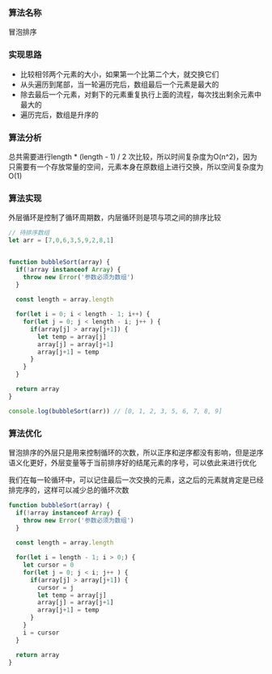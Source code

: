 ### 算法名称

冒泡排序

### 实现思路

+ 比较相邻两个元素的大小，如果第一个比第二个大，就交换它们
+ 从头遍历到尾部，当一轮遍历完后，数组最后一个元素是最大的
+ 除去最后一个元素，对剩下的元素重复执行上面的流程，每次找出剩余元素中最大的
+ 遍历完后，数组是升序的

### 算法分析

总共需要进行length * (length - 1) / 2 次比较，所以时间复杂度为O(n^2)，因为只需要有一个存放常量的空间，元素本身在原数组上进行交换，所以空间复杂度为O(1)

### 算法实现

外层循环是控制了循环周期数，内层循环则是项与项之间的排序比较

```javascript
// 待排序数组
let arr = [7,0,6,3,5,9,2,8,1]


function bubbleSort(array) {
  if(!array instanceof Array) {
    throw new Error('参数必须为数组')
  }
  
  const length = array.length

  for(let i = 0; i < length - 1; i++) {
    for(let j = 0; j < length - i; j++ ) {
      if(array[j] > array[j+1]) {
        let temp = array[j]
        array[j] = array[j+1]
        array[j+1] = temp
      }
    }
  }

  return array
}

console.log(bubbleSort(arr)) // [0, 1, 2, 3, 5, 6, 7, 8, 9]
```

### 算法优化

冒泡排序的外层只是用来控制循环的次数，所以正序和逆序都没有影响，但是逆序语义化更好，外层变量等于当前排序好的结尾元素的序号，可以依此来进行优化

我们在每一轮循环中，可以记住最后一次交换的元素，这之后的元素就肯定是已经排完序的，这样可以减少总的循环次数

```javascript
function bubbleSort(array) {
  if(!array instanceof Array) {
    throw new Error('参数必须为数组')
  }
  
  const length = array.length

  for(let i = length - 1; i > 0;) {
    let cursor = 0
    for(let j = 0; j < i; j++ ) {
      if(array[j] > array[j+1]) {
        cursor = j
        let temp = array[j]
        array[j] = array[j+1]
        array[j+1] = temp
      }
    }
    i = cursor
  }

  return array
}
```
